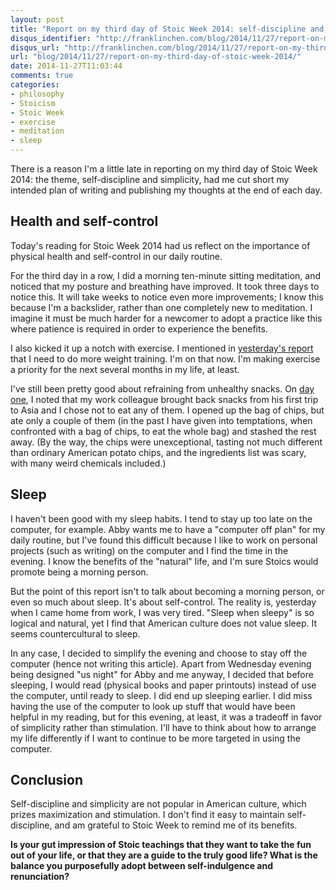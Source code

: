 ```yaml
---
layout: post
title: "Report on my third day of Stoic Week 2014: self-discipline and Stoic simplicity"
disqus_identifier: "http://franklinchen.com/blog/2014/11/27/report-on-my-third-day-of-stoic-week-2014/"
disqus_url: "http://franklinchen.com/blog/2014/11/27/report-on-my-third-day-of-stoic-week-2014/"
url: "blog/2014/11/27/report-on-my-third-day-of-stoic-week-2014/"
date: 2014-11-27T11:03:44
comments: true
categories:
- philosophy
- Stoicism
- Stoic Week
- exercise
- meditation
- sleep
---
```

There is a reason I'm a little late in reporting on my third day of Stoic Week 2014: the theme, self-discipline and simplicity, had me cut short my intended plan of writing and publishing my thoughts at the end of each day.

<!--more-->

## Health and self-control

Today's reading for Stoic Week 2014 had us reflect on the importance of physical health and self-control in our daily routine.

For the third day in a row, I did a morning ten-minute sitting meditation, and noticed that my posture and breathing have improved. It took three days to notice this. It will take weeks to notice even more improvements; I know this because I'm a backslider, rather than one completely new to meditation. I imagine it must be much harder for a newcomer to adopt a practice like this where patience is required in order to experience the benefits.

I also kicked it up a notch with exercise. I mentioned in [yesterday's report](/blog/2014/11/25/report-on-my-second-day-of-stoic-week-2014/) that I need to do more weight training. I'm on that now. I'm making exercise a priority for the next several months in my life, at least.

I've still been pretty good about refraining from unhealthy snacks. On [day one](/blog/2014/11/24/report-on-my-first-day-of-stoic-week-2014/), I noted that my work colleague brought back snacks from his first trip to Asia and I chose not to eat any of them. I opened up the bag of chips, but ate only a couple of them (in the past I have given into temptations, when confronted with a bag of chips, to eat the whole bag) and stashed the rest away. (By the way, the chips were unexceptional, tasting not much different than ordinary American potato chips, and the ingredients list was scary, with many weird chemicals included.)

## Sleep

I haven't been good with my sleep habits. I tend to stay up too late on the computer, for example. Abby wants me to have a "computer off plan" for my daily routine, but I've found this difficult because I like to work on personal projects (such as writing) on the computer and I find the time in the evening. I know the benefits of the "natural" life, and I'm sure Stoics would promote being a morning person.

But the point of this report isn't to talk about becoming a morning person, or even so much about sleep. It's about self-control. The reality is, yesterday when I came home from work, I was very tired. "Sleep when sleepy" is so logical and natural, yet I find that American culture does not value sleep. It seems countercultural to sleep.

In any case, I decided to simplify the evening and choose to stay off the computer (hence not writing this article). Apart from Wednesday evening being designed "us night" for Abby and me anyway, I decided that before sleeping, I would read (physical books and paper printouts) instead of use the computer, until ready to sleep. I did end up sleeping earlier. I did miss having the use of the computer to look up stuff that would have been helpful in my reading, but for this evening, at least, it was a tradeoff in favor of simplicity rather than stimulation. I'll have to think about how to arrange my life differently if I want to continue to be more targeted in using the computer.

## Conclusion

Self-discipline and simplicity are not popular in American culture, which prizes maximization and stimulation. I don't find it easy to maintain self-discipline, and am grateful to Stoic Week to remind me of its benefits.

**Is your gut impression of Stoic teachings that they want to take the fun out of your life, or that they are a guide to the truly good life? What is the balance you purposefully adopt between self-indulgence and renunciation?**
